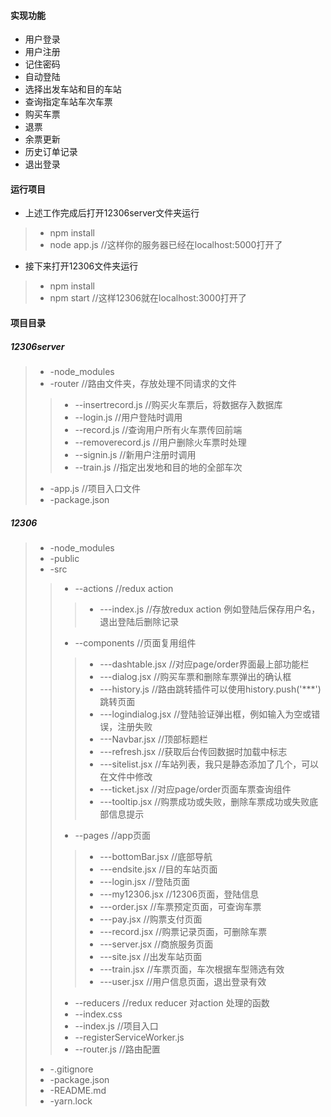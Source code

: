 
#### 实现功能
* 用户登录
* 用户注册
* 记住密码
* 自动登陆
* 选择出发车站和目的车站
* 查询指定车站车次车票
* 购买车票
* 退票
* 余票更新
* 历史订单记录
* 退出登录


#### 运行项目
* 上述工作完成后打开12306server文件夹运行
>* npm install
>* node app.js
> //这样你的服务器已经在localhost:5000打开了
* 接下来打开12306文件夹运行
>* npm install
>* npm start //这样12306就在localhost:3000打开了

#### 项目目录
##### 12306server
>* -node_modules
>* -router //路由文件夹，存放处理不同请求的文件
>>* --insertrecord.js //购买火车票后，将数据存入数据库
>>* --login.js //用户登陆时调用
>>* --record.js //查询用户所有火车票传回前端
>>* --removerecord.js //用户删除火车票时处理
>>* --signin.js //新用户注册时调用
>>* --train.js //指定出发地和目的地的全部车次
>* -app.js //项目入口文件
>* -package.json

##### 12306
>* -node_modules
>* -public
>* -src
>>* --actions //redux action
>>>* ---index.js //存放redux action 例如登陆后保存用户名，退出登陆后删除记录
>>* --components //页面复用组件
>>>* ---dashtable.jsx //对应page/order界面最上部功能栏
>>>* ---dialog.jsx //购买车票和删除车票弹出的确认框
>>>* ---history.js //路由跳转插件可以使用history.push('***')跳转页面
>>>* ---logindialog.jsx //登陆验证弹出框，例如输入为空或错误，注册失败
>>>* ---Navbar.jsx //顶部标题栏
>>>* ---refresh.jsx //获取后台传回数据时加载中标志
>>>* ---sitelist.jsx //车站列表，我只是静态添加了几个，可以在文件中修改
>>>* ---ticket.jsx //对应page/order页面车票查询组件
>>>* ---tooltip.jsx //购票成功或失败，删除车票成功或失败底部信息提示
>>* --pages //app页面
>>>* ---bottomBar.jsx //底部导航
>>>* ---endsite.jsx //目的车站页面
>>>* ---login.jsx //登陆页面
>>>* ---my12306.jsx //12306页面，登陆信息
>>>* ---order.jsx //车票预定页面，可查询车票
>>>* ---pay.jsx //购票支付页面
>>>* ---record.jsx //购票记录页面，可删除车票
>>>* ---server.jsx //商旅服务页面
>>>* ---site.jsx //出发车站页面
>>>* ---train.jsx //车票页面，车次根据车型筛选有效
>>>* ---user.jsx //用户信息页面，退出登录有效
>>* --reducers //redux reducer 对action 处理的函数
>>* --index.css
>>* --index.js //项目入口
>>* --registerServiceWorker.js
>>* --router.js //路由配置
>* -.gitignore
>* -package.json
>* -README.md
>* -yarn.lock


